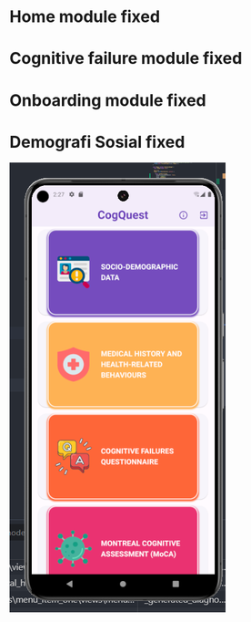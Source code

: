# Home module fixed
# Cognitive failure module fixed
# Onboarding module fixed
# Demografi Sosial fixed

![alt text](image.png)
